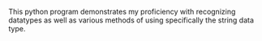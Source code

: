 This python program demonstrates my proficiency with recognizing datatypes as well as various methods of using specifically the string data type.